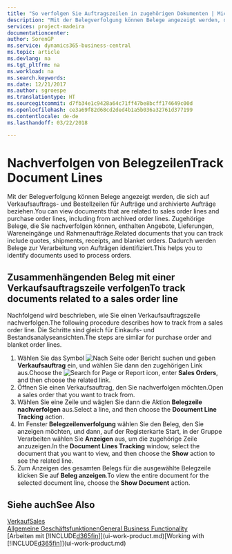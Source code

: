 ```yaml
---
title: "So verfolgen Sie Auftragszeilen in zugehörigen Dokumenten | Microsoft Docs"
description: "Mit der Belegverfolgung können Belege angezeigt werden, die sich auf Verkaufsauftrags- und Bestellzeilen für Aufträge und archivierte Aufträge beziehen. Zugehörige Belege, die Sie nachverfolgen können, enthalten Angebote, Lieferungen, Wareneingänge und Rahmenaufträge. Dadurch werden Belege zur Verarbeitung von Aufträgen identifiziert."
services: project-madeira
documentationcenter: 
author: SorenGP
ms.service: dynamics365-business-central
ms.topic: article
ms.devlang: na
ms.tgt_pltfrm: na
ms.workload: na
ms.search.keywords: 
ms.date: 12/21/2017
ms.author: sgroespe
ms.translationtype: HT
ms.sourcegitcommit: d7fb34e1c9428a64c71ff47be8bcff174649c00d
ms.openlocfilehash: ce3a69f82d68cd2ded4b1a5b036a32761d377199
ms.contentlocale: de-de
ms.lasthandoff: 03/22/2018

---
```

# <a name="track-document-lines"></a><span data-ttu-id="24087-105">Nachverfolgen von Belegzeilen</span><span class="sxs-lookup"><span data-stu-id="24087-105">Track Document Lines</span></span>
<span data-ttu-id="24087-106">Mit der Belegverfolgung können Belege angezeigt werden, die sich auf Verkaufsauftrags- und Bestellzeilen für Aufträge und archivierte Aufträge beziehen.</span><span class="sxs-lookup"><span data-stu-id="24087-106">You can view documents that are related to sales order lines and purchase order lines, including from archived order lines.</span></span> <span data-ttu-id="24087-107">Zugehörige Belege, die Sie nachverfolgen können, enthalten Angebote, Lieferungen, Wareneingänge und Rahmenaufträge.</span><span class="sxs-lookup"><span data-stu-id="24087-107">Related documents that you can track include quotes, shipments, receipts, and blanket orders.</span></span> <span data-ttu-id="24087-108">Dadurch werden Belege zur Verarbeitung von Aufträgen identifiziert.</span><span class="sxs-lookup"><span data-stu-id="24087-108">This helps you to identify documents used to process orders.</span></span>  

## <a name="to-track-documents-related-to-a-sales-order-line"></a><span data-ttu-id="24087-109">Zusammenhängenden Beleg mit einer Verkaufsauftragszeile verfolgen</span><span class="sxs-lookup"><span data-stu-id="24087-109">To track documents related to a sales order line</span></span>
<span data-ttu-id="24087-110">Nachfolgend wird beschrieben, wie Sie einen Verkaufsauftragszeile nachverfolgen.</span><span class="sxs-lookup"><span data-stu-id="24087-110">The following procedure describes how to track from a sales order line.</span></span> <span data-ttu-id="24087-111">Die Schritte sind gleich für Einkaufs- und Bestandsanalyseansichten.</span><span class="sxs-lookup"><span data-stu-id="24087-111">The steps are similar for purchase order and blanket order lines.</span></span>

1.  <span data-ttu-id="24087-112">Wählen Sie das Symbol ![Nach Seite oder Bericht suchen](media/ui-search/search_small.png "Nach Seite oder Bericht suchen") und geben **Verkaufsauftrag** ein, und wählen Sie dann den zugehörigen Link aus.</span><span class="sxs-lookup"><span data-stu-id="24087-112">Choose the ![Search for Page or Report](media/ui-search/search_small.png "Search for Page or Report icon") icon, enter **Sales Orders**, and then choose the related link.</span></span>  
2.  <span data-ttu-id="24087-113">Öffnen Sie einen Verkaufsauftrag, den Sie nachverfolgen möchten.</span><span class="sxs-lookup"><span data-stu-id="24087-113">Open a sales order that you want to track from.</span></span>  
3.  <span data-ttu-id="24087-114">Wählen Sie eine Zeile und wäglen Sie dann die Aktion **Belegzeile nachverfolgen** aus.</span><span class="sxs-lookup"><span data-stu-id="24087-114">Select a line, and then choose the **Document Line Tracking** action.</span></span>
4. <span data-ttu-id="24087-115">Im Fenster **Belegzeilenverfolgung** wählen Sie den Beleg, den Sie anzeigen möchten, und dann, auf der Registerkarte Start, in der Gruppe Verarbeiten wählen Sie **Anzeigen** aus, um die zugehörige Zeile anzuzeigen.</span><span class="sxs-lookup"><span data-stu-id="24087-115">In the **Document Lines Tracking** window, select the document that you want to view, and then choose the **Show** action to see the related line.</span></span>
5. <span data-ttu-id="24087-116">Zum Anzeigen des gesamten Belegs für die ausgewählte Belegzeile klicken Sie auf **Beleg anzeigen**.</span><span class="sxs-lookup"><span data-stu-id="24087-116">To view the entire document for the selected document line, choose the **Show Document** action.</span></span>

## <a name="see-also"></a><span data-ttu-id="24087-117">Siehe auch</span><span class="sxs-lookup"><span data-stu-id="24087-117">See Also</span></span>
[<span data-ttu-id="24087-118">Verkauf</span><span class="sxs-lookup"><span data-stu-id="24087-118">Sales</span></span>](sales-manage-sales.md)  
[<span data-ttu-id="24087-119">Allgemeine Geschäftsfunktionen</span><span class="sxs-lookup"><span data-stu-id="24087-119">General Business Functionality</span></span>](ui-across-business-areas.md)  
<span data-ttu-id="24087-120">[Arbeiten mit [!INCLUDE[d365fin](includes/d365fin_md.md)]](ui-work-product.md)</span><span class="sxs-lookup"><span data-stu-id="24087-120">[Working with [!INCLUDE[d365fin](includes/d365fin_md.md)]](ui-work-product.md)</span></span>

